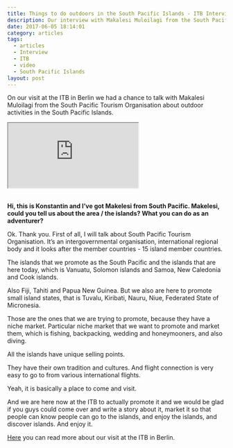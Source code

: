 ```yaml
---
title: Things to do outdoors in the South Pacific Islands - ITB Interview with the South Pacific Tourism Organisation
description: Our interview with Makalesi Muloilagi from the South Pacific Tourism Organisation at the ITB in Berlin
date: 2017-06-05 18:14:01
category: articles
tags:
  - articles
  - Interview
  - ITB
  - video
  - South Pacific Islands
layout: post
---
```


On our visit at the ITB in Berlin we had a chance to talk with Makalesi Muloilagi from the South Pacific Tourism Organisation about outdoor activities in the South Pacific Islands.

<div class="embed-responsive embed-responsive-16by9">
  <iframe class="embed-responsive-item" src="https://www.youtube.com/embed/Hf9eHZ_Mi-E"></iframe>

</div>
<br>

<!--more-->

**Hi, this is Konstantin and I’ve got Makelesi from South Pacific. Makelesi, could you tell us about the area / the islands? What you can do as an adventurer?**

Ok. Thank you. First of all, I will talk about South Pacific Tourism Organisation. It’s an intergovernmental organisation, international regional body and it looks after the member countries - 15 island member countries.

The islands that we promote as the South Pacific and the islands that are here today, which is Vanuatu, Solomon islands and Samoa, New Caledonia and Cook islands.

Also Fiji, Tahiti and Papua New Guinea. But we also are here to promote small island states, that is Tuvalu, Kiribati, Nauru, Niue, Federated State of Micronesia.

Those are the ones that we are trying to promote, because they have a niche market. Particular niche market that we want to promote and market them, which is fishing, backpacking, wedding and honeymooners, and also diving.

All the islands have unique selling points.

They have their own tradition and cultures. And flight connection is very easy to go to from various international flights.

Yeah, it is basically a place to come and visit.

And we are here now at the ITB to actually promote it and we would be glad if you guys could come over and write a story about it, market it so that people can know people can go to the islands, and enjoy the islands, and discover islands. And enjoy it.


<a href="http://www.hikeventures.com/ITB-2017/">Here</a> you can read more about our visit at the ITB in Berlin.
